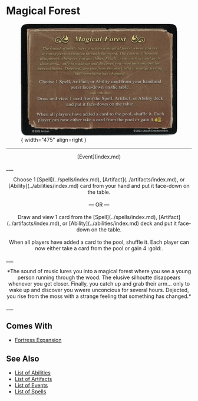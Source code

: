 # Magical Forest

<figure markdown="span">

![Magical Forest](../assets/events-magical_forest.webp){ width="475" align=right }

</figure>

___
<p style="text-align: center;" markdown>[Event](index.md)</p>
___
<p style="text-align: center;" markdown>Choose 1 [Spell](../spells/index.md), [Artifact](../artifacts/index.md), or [Ability](../abilities/index.md) card from your hand and put it face-down on the table.<br><br>— OR —<br><br>Draw and view 1 card from the [Spell](../spells/index.md), [Artifact](../artifacts/index.md), or [Ability](../abilities/index.md) deck and put it face-down on the table.<br><br>When all players have added a card to the pool, shuffle it. Each player can now either take a card from the pool or gain 4 :gold:.</p>
___
<p style="text-align: center;" markdown>*The sound of music lures you into a magical forest where you see a young person running through the wood. The elusive silhoutte disappears whenever you get closer. Finally, you catch up and grab their arm... only to wake up and discover you wwere unconcious for several hours. Dejected, you rise from the moss with a strange feeling that something has changed.*</p>
___


## Comes With

- [Fortress Expansion](../content/fortress_expansion.md)


## See Also

- [List of Abilities](../abilities/index.md)
- [List of Artifacts](../artifacts/index.md)
- [List of Events](index.md)
- [List of Spells](../spells/index.md)
